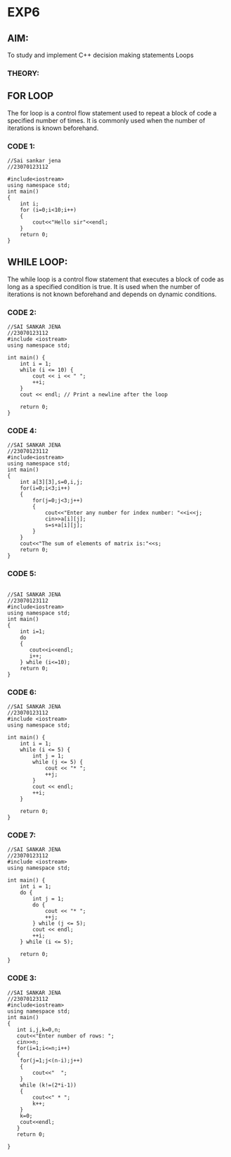 # EXP6
## AIM:
To study and implement C++ decision making statements Loops
### THEORY:
## FOR LOOP
The for loop is a control flow statement used to repeat a block of code a specified number of times. It is commonly used when the number of iterations is known beforehand.

### CODE 1:
```
//Sai sankar jena
//23070123112

#include<iostream>
using namespace std;
int main()
{
    int i;
    for (i=0;i<10;i++)
    {
        cout<<"Hello sir"<<endl;
    }
    return 0;
}
```
## WHILE LOOP:
The while loop is a control flow statement that executes a block of code as long as a specified condition is true. It is used when the number of iterations is not known beforehand and depends on dynamic conditions.
### CODE 2:
```
//SAI SANKAR JENA
//23070123112
#include <iostream>
using namespace std;

int main() {
    int i = 1;
    while (i <= 10) {
        cout << i << " ";
        ++i;
    }
    cout << endl; // Print a newline after the loop

    return 0;
}
```


### CODE 4:
```
//SAI SANKAR JENA
//23070123112
#include<iostream>
using namespace std;
int main()
{
    int a[3][3],s=0,i,j;
    for(i=0;i<3;i++)
    {
        for(j=0;j<3;j++)
        {
            cout<<"Enter any number for index number: "<<i<<j;
            cin>>a[i][j];
            s=s+a[i][j];
        }
    }
    cout<<"The sum of elements of matrix is:"<<s;
    return 0;
}
```
### CODE 5:
```

//SAI SANKAR JENA
//23070123112
#include<iostream>
using namespace std;
int main()
{
    int i=1;
    do
    {
       cout<<i<<endl;
       i++;
    } while (i<=10);
    return 0;
}
```
### CODE 6:
```
//SAI SANKAR JENA
//23070123112
#include <iostream>
using namespace std;

int main() {
    int i = 1;
    while (i <= 5) {
        int j = 1;
        while (j <= 5) {
            cout << "* ";
            ++j;
        }
        cout << endl;
        ++i;
    }

    return 0;
}
```
### CODE 7:
```
//SAI SANKAR JENA
//23070123112
#include <iostream>
using namespace std;

int main() {
    int i = 1;
    do {
        int j = 1;
        do {
            cout << "* ";
            ++j;
        } while (j <= 5);
        cout << endl;
        ++i;
    } while (i <= 5);

    return 0;
}
```
### CODE 3:
```
//SAI SANKAR JENA
//23070123112
#include<iostream>
using namespace std;
int main()
{
   int i,j,k=0,n;
   cout<<"Enter number of rows: ";
   cin>>n;
   for(i=1;i<=n;i++)
   {
    for(j=1;j<(n-i);j++)
    {
        cout<<"  ";
    }
    while (k!=(2*i-1))
    {
        cout<<" * ";
        k++;
    }
    k=0;
    cout<<endl;
   } 
   return 0;

}
```


